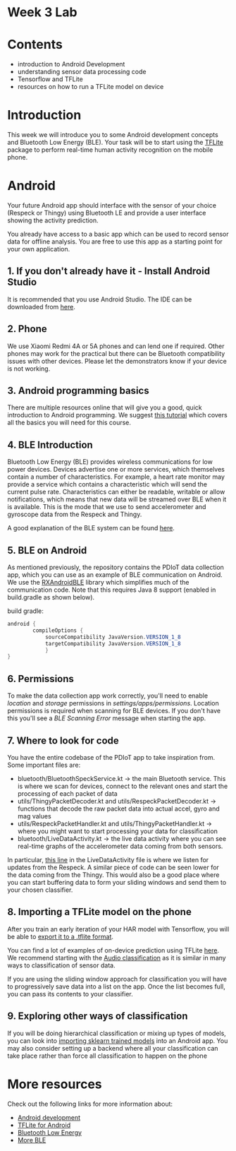 # Week 3 Lab

# Contents 
- introduction to Android Development
- understanding sensor data processing code 
- Tensorflow and TFLite
- resources on how to run a TFLite model on device

# Introduction

This week we will introduce you to some Android development concepts and Bluetooth Low Energy (BLE). 
Your task will be to start using the [TFLite](https://www.tensorflow.org/lite) package to perform real-time human activity recognition on the mobile phone.

# Android
Your future Android app should interface with the sensor of your choice (Respeck or Thingy) using Bluetooth LE and provide a user interface showing the activity prediction.

You already have access to a basic app which can be used to record sensor data for offline analysis. You are free to use this app as a starting point for your own application.

## 1. If you don't already have it - Install Android Studio

It is recommended that you use Android Studio. The IDE can be downloaded from [here](https://developer.android.com/studio/).

## 2. Phone

We use Xiaomi Redmi 4A or 5A phones and can lend one if required. Other phones may work for the practical but there can be Bluetooth compatibility issues with other devices. Please let the demonstrators know if your device is not working.

## 3. Android programming basics

There are multiple resources online that will give you a good, quick introduction to Android programming. We suggest [this tutorial](https://google-developer-training.github.io/android-developer-fundamentals-course-concepts-v2/) which covers all the basics you will need for this course. 

## 4. BLE Introduction

Bluetooth Low Energy (BLE) provides wireless communications for low power devices. 
Devices advertise one or more services, which themselves contain a number of characteristics. 
For example, a heart rate monitor may provide a service which contains a characteristic which 
will send the current pulse rate. Characteristics can either be readable, writable or 
allow notifications, which means that new data will be streamed over BLE when it is available. 
This is the mode that we use to send accelerometer and gyroscope data from the Respeck and Thingy.

A good explanation of the BLE system can be found [here](https://learn.adafruit.com/introduction-to-bluetooth-low-energy/introduction).

## 5. BLE on Android

As mentioned previously, the repository contains the PDIoT data collection app, which you can use as an example of BLE communication on Android. We use the [RXAndroidBLE](https://polidea.github.io/RxAndroidBle) library which simplifies much of the communication code. Note that this requires Java 8 support (enabled in build.gradle as shown below).

build gradle:

```java
android {
        compileOptions {
            sourceCompatibility JavaVersion.VERSION_1_8
            targetCompatibility JavaVersion.VERSION_1_8
            }
}
```

## 6. Permissions

To make the data collection app work correctly, you&#39;ll need to enable _location_ and _storage_ permissions in _settings/apps/permissions_. Location permissions is required when scanning for BLE devices. If you don&#39;t have this you&#39;ll see a _BLE Scanning Error_ message when starting the app.

## 7. Where to look for code

You have the entire codebase of the PDIoT app to take inspiration from. Some important files are:
- bluetooth/BluetoothSpeckService.kt -> the main Bluetooth service. This is where we scan for devices, connect to the relevant ones and start the processing of each packet of data
- utils/ThingyPacketDecoder.kt and utils/RespeckPacketDecoder.kt -> functions that decode the raw packet data into actual accel, gyro and mag values
- utils/RespeckPacketHandler.kt and utils/ThingyPacketHandler.kt -> where you might want to start processing your data for classification
- bluetooth/LiveDataActivity.kt -> the live data activity where you can see real-time graphs of the accelerometer data coming from both sensors. 

In particular, [this line](https://github.com/specknet/pdiotapp/blob/master/app/src/main/java/com/specknet/pdiotapp/live/LiveDataActivity.kt#L61)
in the LiveDataActivity file is where we listen for updates from the Respeck. A similar piece of code
can be seen lower for the data coming from the Thingy. This would also be a good place where you can start 
buffering data to form your sliding windows and send them to your chosen classifier.

## 8. Importing a TFLite model on the phone

After you train an early iteration of your HAR model with Tensorflow, you will be able to [export it to a .tflite format](https://www.tensorflow.org/lite/convert#converting_a_savedmodel_).

You can find a lot of examples of on-device prediction using TFLite [here](https://www.tensorflow.org/lite/examples).
We recommend starting with the [Audio classification](https://www.tensorflow.org/lite/examples/audio_classification/overview)
as it is similar in many ways to classification of sensor data.

If you are using the sliding window approach for classification you will have to progressively save data into a list on the app. Once the list becomes full, you can pass its contents to your classifier. 

## 9. Exploring other ways of classification

If you will be doing hierarchical classification or mixing up types of models, you can look into [importing sklearn trained models](https://github.com/jpmml/sklearn2pmml) into an Android app. You may also consider setting up a backend where all your classification can take place rather than force all classification to happen on the phone

# More resources
Check out the following links for more information about:
* [Android development](https://developer.android.com/training/basics/firstapp)
* [TFLite for Android](https://www.tensorflow.org/lite/examples)
* [Bluetooth Low Energy](https://developer.android.com/guide/topics/connectivity/bluetooth-le)
* [More BLE](https://www.bluetooth.com/bluetooth-resources/intro-to-bluetooth-low-energy/)
